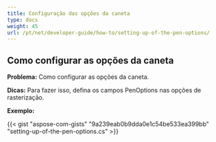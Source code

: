 ```yaml
---
title: Configuração das opções da caneta
type: docs
weight: 45
url: /pt/net/developer-guide/how-to/setting-up-of-the-pen-options/
---
```


## **Como configurar as opções da caneta**

**Problema:** Como configurar as opções da caneta.

**Dicas:** Para fazer isso, defina os campos PenOptions nas opções de rasterização.

**Exemplo:**

{{< gist "aspose-com-gists" "9a239eab0b9dda0e1c54be533ea399bb" "setting-up-of-the-pen-options.cs" >}}
